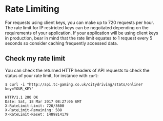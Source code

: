# Rate Limiting

For requests using client keys, you can make up to 720 requests per hour. The rate limit for IP restricted keys can be negoitated depending on the requirements of your application. If your application will be using client keys in production, bear in mind that the rate limit equates to 1 request every 5 seconds so consider caching frequently accessed data.

## Check my rate limit

You can check the returned HTTP headers of API requests to check the status of your rate limit, for instance with `curl`:

```shell
$ curl -i "http://api.tc-gaming.co.uk/citydriving/stats/online?key=YOUR_KEY"
```

```shell
HTTP/1.1 200 OK
Date: Sat, 18 Mar 2017 08:27:06 GMT
X-RateLimit-Limit: 720/3600
X-RateLimit-Remaining: 588
X-RateLimit-Reset: 1489814179
```